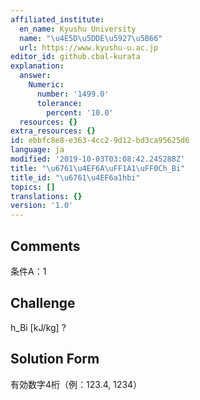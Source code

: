 ```yaml
---
affiliated_institute:
  en_name: Kyushu University
  name: "\u4E5D\u5DDE\u5927\u5B66"
  url: https://www.kyushu-u.ac.jp
editor_id: github.cbal-kurata
explanation:
  answer:
    Numeric:
      number: '1499.0'
      tolerance:
        percent: '10.0'
  resources: {}
extra_resources: {}
id: ebbfc8e8-e363-4cc2-9d12-bd3ca95625d6
language: ja
modified: '2019-10-03T03:08:42.245288Z'
title: "\u6761\u4EF6A\uFF1A1\uFF0Ch_Bi"
title_id: "\u6761\u4EF6a1hbi"
topics: []
translations: {}
version: '1.0'
---
```


## Comments
条件A：1

## Challenge
h_Bi [kJ/kg] ?

## Solution Form
有効数字4桁（例：123.4,  1234）




